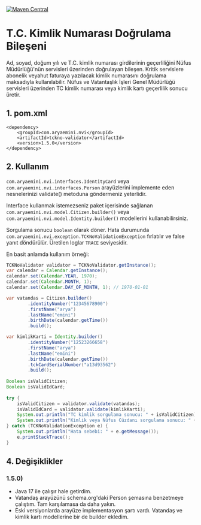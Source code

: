 [![Maven Central](https://maven-badges.herokuapp.com/maven-central/com.aryaemini.nvi/tckno-validator/badge.svg)](https://maven-badges.herokuapp.com/maven-central/com.aryaemini.nvi/tckno-validator/)
# T.C. Kimlik Numarası Doğrulama Bileşeni

Ad, soyad, doğum yılı ve T.C. kimlik numarası girdilerinin geçerliliğini Nüfus Müdürlüğü'nün servisleri üzerinden doğrulayan bileşen. Kritik servislere abonelik veyahut faturaya yazılacak kimlik numarasını doğrulama maksadıyla kullanılabilir. Nüfus ve Vatantaşlık İşleri Genel Müdürlüğü servisleri üzerinden TC kimlik numarası veya kimlik kartı geçerlilik sonucu üretir.

## 1. pom.xml

    <dependency>
        <groupId>com.aryaemini.nvi</groupId>
        <artifactId>tckno-validator</artifactId>
        <version>1.5.0</version>
    </dependency>

## 2. Kullanım
`com.aryaemini.nvi.interfaces.IdentityCard` veya `com.aryaemini.nvi.interfaces.Person` arayüzlerini implemente eden nesnelerinizi validate() metoduna göndermeniz yeterlidir.

Interface kullanmak istemezseniz paket içerisinde sağlanan `com.aryaemini.nvi.model.Citizen.builder()` veya `com.aryaemini.nvi.model.Identity.builder()` modellerini kullanabilirsiniz.
 
Sorgulama sonucu `boolean` olarak döner. Hata durumunda `com.aryaemini.nvi.exception.TCKNoValidationException` fırlatılır ve false yanıt döndürülür. Üretilen loglar `TRACE` seviyesidir.
  
En basit anlamda kullanım örneği:
```java
TCKNoValidator validator = TCKNoValidator.getInstance();
var calendar = Calendar.getInstance();
calendar.set(Calendar.YEAR, 1970);
calendar.set(Calendar.MONTH, 1);
calendar.set(Calendar.DAY_OF_MONTH, 1); // 1970-01-01

var vatandas = Citizen.builder()
        .identityNumber("12345678900")
        .firstName("arya")
        .lastName("emini")
        .birthDate(calendar.getTime())
        .build();

var kimlikKarti = Identity.builder()
        .identityNumber("12523266658")
        .firstName("arya")
        .lastName("emini")
        .birthDate(calendar.getTime())
        .tckCardSerialNumber("a13d93562")
        .build();
 
Boolean isValidCitizen;
Boolean isValidIdCard;
 
try {
    isValidCitizen = validator.validate(vatandas);
    isValidIdCard = validator.validate(kimlikKarti);
    System.out.println("TC kimlik sorgulama sonucu: " + isValidCitizen);
    System.out.println("Kimlik veya Nüfus Cüzdanı sorgulama sonucu: " + isValidIdCard);
} catch (TCKNoValidationException e) {
    System.out.println("Hata sebebi: " + e.getMessage());
    e.printStackTrace();
}
```

## 4. Değişiklikler

### 1.5.0)
* Java 17 ile çalışır hale getirdim.
* Vatandaş arayüzünü schema.org'daki Person şemasına benzetmeye çalıştım. Tam karşılamasa da daha yakın.
* Eski versiyonlarda arayüze implementasyon şartı vardı. Vatandaş ve kimlik kartı modellerine bir de builder ekledim.
